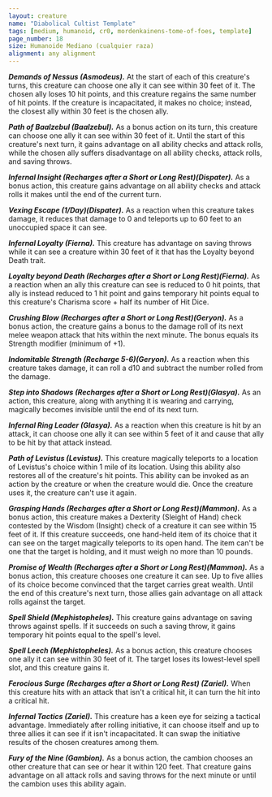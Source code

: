 ```yaml
---
layout: creature
name: "Diabolical Cultist Template"
tags: [medium, humanoid, cr0, mordenkainens-tome-of-foes, template]
page_number: 18
size: Humanoide Mediano (cualquier raza)
alignment: any alignment
---
```



***Demands of Nessus (Asmodeus).*** At the start of each of this creature's turns, this creature can choose one ally it can see within 30 feet of it. The chosen ally loses 10 hit points, and this creature regains the same number of hit points. If the creature is incapacitated, it makes no choice; instead, the closest ally within 30 feet is the chosen ally.

***Path of Baalzebul (Baalzebul).*** As a bonus action on its turn, this creature can choose one ally it can see within 30 feet of it. Until the start of this creature's next turn, it gains advantage on all ability checks and attack rolls, while the chosen ally suffers disadvantage on all ability checks, attack rolls, and saving throws.

***Infernal Insight (Recharges after a Short or Long Rest)(Dispater).*** As a bonus action, this creature gains advantage on all ability checks and attack rolls it makes until the end of the current turn.

***Vexing Escape (1/Day)(Dispater).*** As a reaction when this creature takes damage, it reduces that damage to 0 and teleports up to 60 feet to an unoccupied space it can see.

***Infernal Loyalty (Fierna).*** This creature has advantage on saving throws while it can see a creature within 30 feet of it that has the Loyalty beyond Death trait.

***Loyalty beyond Death (Recharges after a Short or Long Rest)(Fierna).*** As a reaction when an ally this creature can see is reduced to 0 hit points, that ally is instead reduced to 1 hit point and gains temporary hit points equal to this creature's Charisma score + half its number of Hit Dice.

***Crushing Blow (Recharges after a Short or Long Rest)(Geryon).*** As a bonus action, the creature gains a bonus to the damage roll of its next melee weapon attack that hits within the next minute. The bonus equals its Strength modifier (minimum of +1).

***Indomitable Strength (Recharge 5-6)(Geryon).*** As a reaction when this creature takes damage, it can roll a d10 and subtract the number rolled from the damage.

***Step into Shadows (Recharges after a Short or Long Rest)(Glasya).*** As an action, this creature, along with anything it is wearing and carrying, magically becomes invisible until the end of its next turn.

***Infernal Ring Leader (Glasya).*** As a reaction when this creature is hit by an attack, it can choose one ally it can see within 5 feet of it and cause that ally to be hit by that attack instead.

***Path of Levistus (Levistus).*** This creature magically teleports to a location of Levistus's choice within 1 mile of its location. Using this ability also restores all of the creature's hit points. This ability can be invoked as an action by the creature or when the creature would die. Once the creature uses it, the creature can't use it again.

***Grasping Hands (Recharges after a Short or Long Rest)(Mammon).*** As a bonus action, this creature makes a Dexterity (Sleight of Hand) check contested by the Wisdom (Insight) check of a creature it can see within 15 feet of it. If this creature succeeds, one hand-held item of its choice that it can see on the target magically teleports to its open hand. The item can't be one that the target is holding, and it must weigh no more than 10 pounds.

***Promise of Wealth (Recharges after a Short or Long Rest)(Mammon).*** As a bonus action, this creature chooses one creature it can see. Up to five allies of its choice become convinced that the target carries great wealth. Until the end of this creature's next turn, those allies gain advantage on all attack rolls against the target.

***Spell Shield (Mephistopheles).*** This creature gains advantage on saving throws against spells. If it succeeds on such a saving throw, it gains temporary hit points equal to the spell's level.

***Spell Leech (Mephistopheles).*** As a bonus action, this creature chooses one ally it can see within 30 feet of it. The target loses its lowest-level spell slot, and this creature gains it.

***Ferocious Surge (Recharges after a Short or Long Rest) (Zariel).*** When this creature hits with an attack that isn't a critical hit, it can turn the hit into a critical hit.

***Infernal Tactics (Zariel).*** This creature has a keen eye for seizing a tactical advantage. Immediately after rolling initiative, it can choose itself and up to three allies it can see if it isn't incapacitated. It can swap the initiative results of the chosen creatures among them.

***Fury of the Nine (Gambion).*** As a bonus action, the cambion chooses an other creature that can see or hear it within 120 feet. That creature gains advantage on all attack rolls and saving throws for the next minute or until the cambion uses this ability again.